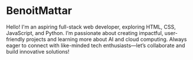 # BenoitMattar
Hello! I'm an aspiring full-stack web developer, exploring HTML, CSS, JavaScript, and Python. I’m passionate about creating impactful, user-friendly projects and learning more about AI and cloud computing. Always eager to connect with like-minded tech enthusiasts—let’s collaborate and build innovative solutions!

